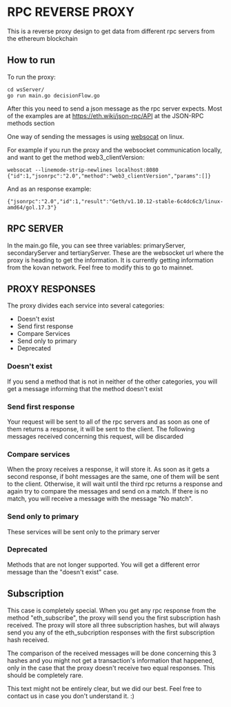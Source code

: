 # RPC REVERSE PROXY

This is a reverse proxy design to get data from different rpc servers from the ethereum blockchain

## How to run

To run the proxy:

```
cd wsServer/
go run main.go decisionFlow.go
```

After this you need to send a json message as the rpc server expects. Most of the examples are at https://eth.wiki/json-rpc/API at the JSON-RPC methods section

One way of sending the messages is using [websocat](https://github.com/vi/websocat) on linux.

For example if you run the proxy and the websocket communication locally, and want to get the method web3_clientVersion:

```
websocat --linemode-strip-newlines localhost:8080
{"id":1,"jsonrpc":"2.0","method":"web3_clientVersion","params":[]}
```

And as an response example:
```
{"jsonrpc":"2.0","id":1,"result":"Geth/v1.10.12-stable-6c4dc6c3/linux-amd64/gol.17.3"}
```

## RPC SERVER
In the main.go file, you can see three variables: primaryServer, secondaryServer and tertiaryServer. These are the websocket url where the proxy is heading to get the information. It is currently getting information from the kovan network. Feel free to modify this to go to mainnet.

## PROXY RESPONSES
The proxy divides each service into several categories:
 - Doesn't exist
 - Send first response
 - Compare Services
 - Send only to primary
 - Deprecated

### Doesn't exist
If you send a method that is not in neither of the other categories, you will get a message informing that the method doesn't exist

### Send first response
Your request will be sent to all of the rpc servers and as soon as one of them returns a response, it will be sent to the client. The following messages received concerning this request, will be discarded

### Compare services
When the proxy receives a response, it will store it. As soon as it gets a second response, if boht messages are the same, one of them will be sent to the client. Otherwise, it will wait until the third rpc returns a response and again try to compare the messages and send on a match. If there is no match, you will receive a message with the message "No match".

### Send only to primary
These services will be sent only to the primary server

### Deprecated
Methods that are not longer supported. You will get a different error message than the "doesn't exist" case.

## Subscription
This case is completely special. When you get any rpc response from the method "eth_subscribe", the proxy will send you the first subscription hash received. The proxy will store all three subscription hashes, but will always send you any of the eth_subcription responses with the first subscription hash received. 

The comparison of the received messages will be done concerning this 3 hashes and you might not get a transaction's information that happened, only in the case that the proxy doesn't receive two equal responses. This should be completely rare. 

This text might not be entirely clear, but we did our best. Feel free to contact us in case you don't understand it. :)
